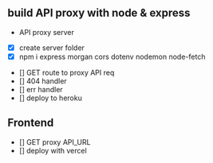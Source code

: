 ## build API proxy with node & express 

 * API proxy server 

 * [x] create server folder 
 * [x] npm i express morgan cors dotenv nodemon node-fetch 
 * [] GET route to proxy API req 
 * [] 404 handler 
 * [] err handler 
 * [] deploy to heroku 


 ## Frontend 
 * [] GET proxy API_URL 
 * [] deploy with vercel 